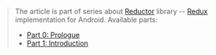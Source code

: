 > The article is part of series about [Reductor](https://github.com/Yarikx/reductor) library -- [Redux](https://redux.js.org) implementation for Android.
> Available parts: 
> * [Part 0: Prologue](/Reductor-prologue/)
> * [Part 1: Introduction](/Reductor-introduction/)